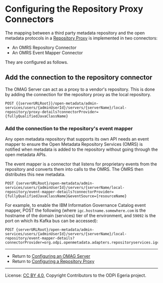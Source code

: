 <!-- SPDX-License-Identifier: CC-BY-4.0 -->
<!-- Copyright Contributors to the ODPi Egeria project. -->


# Configuring the Repository Proxy Connectors

The mapping between a third party metadata repository and the open metadata protocols
in a [Repository Proxy](../concepts/repository-proxy.md) is implemented in two connectors:

* An OMRS Repository Connector
* An OMRS Event Mapper Connector

They are configured as follows.

## Add the connection to the repository connector

The OMAG Server can act as a proxy to a vendor's repository.
This is done by adding the connection
for the repository proxy as the local repository.

```
POST {{serverURLRoot}}/open-metadata/admin-services/users/{adminUserId}/servers/{serverName}/local-repository/proxy-details?connectorProvider={fullyQualifiedJavaClassName}
```

### Add the connection to the repository's event mapper

Any open metadata repository that supports its own API needs an
event mapper to ensure the
Open Metadata Repository Services (OMRS) is notified when
metadata is added
to the repository without going through the open metadata APIs.

The event mapper is a connector that listens for proprietary events
from the repository and converts them into calls to the OMRS.
The OMRS then distributes this new metadata.

```
POST {serverURLRoot}/open-metadata/admin-services/users/{adminUserId}/servers/{serverName/local-repository/event-mapper-details?connectorProvider={fullyQualifiedJavaClassName}&eventSource={resourceName}
```

For example, to enable the IBM Information Governance Catalog event mapper,
POST the following (where `igc.hostname.somewhere.com` is the hostname of the
domain (services) tier of the environment, and `59092` is the port on which
its Kafka bus can be accessed):

```
POST {serverURLRoot}/open-metadata/admin-services/users/{adminUserId}/servers/{serverName}/local-repository/event-mapper-details?connectorProvider=org.odpi.openmetadata.adapters.repositoryservices.igc.eventmapper.IGCOMRSRepositoryEventMapperProvider&eventSource=igc.hostname.somewhere.com:59092
```

----
* Return to [Configuring an OMAG Server](configuring-an-omag-server.md)
* Return to [Configuring a Repository Proxy](../concepts/repository-proxy.md#Configuring-a-Repository-Proxy)


----
License: [CC BY 4.0](https://creativecommons.org/licenses/by/4.0/),
Copyright Contributors to the ODPi Egeria project.